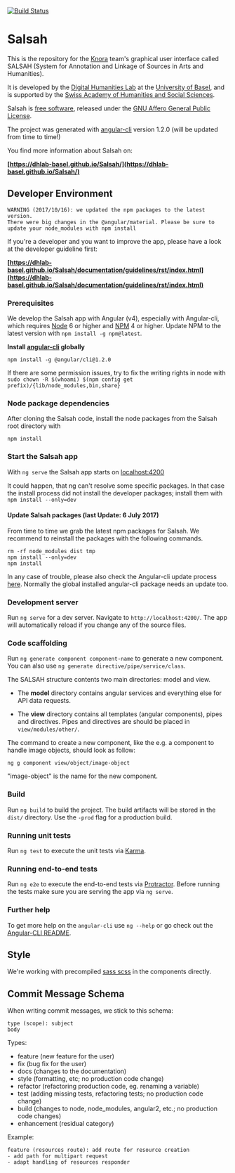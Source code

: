 [![Build Status](https://travis-ci.org/dhlab-basel/Salsah.svg?branch=develop)](https://travis-ci.org/dhlab-basel/Salsah)

# Salsah

This is the repository for the [Knora](https://github.com/dhlab-basel/Knora) team's 
graphical user interface called SALSAH (System for Annotation and Linkage of Sources in Arts and Humanities).

It is developed by the [Digital Humanities Lab](http://www.dhlab.unibas.ch/) at the [University of Basel](https://www.unibas.ch/en.html), and is supported by the [Swiss Academy of Humanities and Social Sciences](http://www.sagw.ch/en/sagw.html).

Salsah is [free software](http://www.gnu.org/philosophy/free-sw.en.html), released under the [GNU Affero General Public License](http://www.gnu.org/licenses/agpl-3.0.en.html).

The project was generated with [angular-cli](https://github.com/angular/angular-cli) version 1.2.0 (will be updated from time to time!)

You find more information about Salsah on: 

**[https://dhlab-basel.github.io/Salsah/](https://dhlab-basel.github.io/Salsah/)**


## Developer Environment

```
WARNING (2017/10/16): we updated the npm packages to the latest version.
There were big changes in the @angular/material. Please be sure to update your node_modules with npm install
```

If you're a developer and you want to improve the app, please have a look at the developer guideline first:

**[https://dhlab-basel.github.io/Salsah/documentation/guidelines/rst/index.html](https://dhlab-basel.github.io/Salsah/documentation/guidelines/rst/index.html)**

### Prerequisites

We develop the Salsah app with Angular (v4), especially with Angular-cli, which requires [Node](https://nodejs.org/en/download/) 6 or higher and [NPM](https://www.npmjs.com) 4 or higher. Update NPM to the latest version with `npm install -g npm@latest`.

**Install [angular-cli](https://github.com/angular/angular-cli) globally**

`npm install -g @angular/cli@1.2.0`

If there are some permission issues, try to fix the writing rights in node with `sudo chown -R $(whoami) $(npm config get prefix)/{lib/node_modules,bin,share}`

### Node package dependencies 
After cloning the Salsah code, install the node packages from the Salsah root directory with

`npm install`

### Start the Salsah app
With `ng serve` the Salsah app starts on [localhost:4200](http://localhost:4200)

It could happen, that ng can't resolve some specific packages. In that case the install process did not install the developer packages; install them with  
`npm install --only=dev`

#### Update Salsah packages (last Update: 6 July 2017)
From time to time we grab the latest npm packages for Salsah. 
We recommend to reinstall the packages with the following commands.

```
rm -rf node_modules dist tmp
npm install --only=dev
npm install
```

In any case of trouble, please also check the Angular-cli update process [here](https://github.com/angular/angular-cli#updating-angular-cli). Normally the global installed angular-cli package needs an update too. 

### Development server
Run `ng serve` for a dev server. Navigate to `http://localhost:4200/`. The app will automatically reload if you change any of the source files.

### Code scaffolding

Run `ng generate component component-name` to generate a new component. You can also use `ng generate directive/pipe/service/class`.

The SALSAH structure contents two main directories: model and view.
* The **model** directory contains angular services and everything else for API data requests.

* The **view** directory contains all templates (angular components), pipes and directives. Pipes and directives are should be placed in `view/modules/other/`. 

The command to create a new component, like the e.g. a component to handle image objects, should look as follow:
  
 `ng g component view/object/image-object`
 
"image-object" is the name for the new component.


### Build

Run `ng build` to build the project. The build artifacts will be stored in the `dist/` directory. Use the `-prod` flag for a production build.

### Running unit tests

Run `ng test` to execute the unit tests via [Karma](https://karma-runner.github.io).

### Running end-to-end tests

Run `ng e2e` to execute the end-to-end tests via [Protractor](http://www.protractortest.org/).
Before running the tests make sure you are serving the app via `ng serve`.

### Further help

To get more help on the `angular-cli` use `ng --help` or go check out the [Angular-CLI README](https://github.com/angular/angular-cli/blob/master/README.md).

## Style
We're working with precompiled [sass scss](http://sass-lang.com/) in the components directly. 


## Commit Message Schema

When writing commit messages, we stick to this schema:

```
type (scope): subject
body
```


Types:

- feature (new feature for the user)
- fix (bug fix for the user)
- docs (changes to the documentation)
- style (formatting, etc; no production code change)
- refactor (refactoring production code, eg. renaming a variable)
- test (adding missing tests, refactoring tests; no production code change)
- build (changes to node, node_modules, angular2, etc.; no production code changes)
- enhancement (residual category)

Example:

```
feature (resources route): add route for resource creation
- add path for multipart request
- adapt handling of resources responder

```
